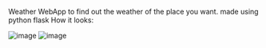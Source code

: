 Weather WebApp to find out the weather of the place you want.
made using python flask
How it looks:

![image](https://github.com/nakshatrxx/Weather-WebApp/assets/156330809/e1253c81-4bbe-4924-9d95-5be8f0c4e6aa)
![image](https://github.com/nakshatrxx/Weather-WebApp/assets/156330809/4a15a989-6364-4e37-96ad-a1f639d47098)
